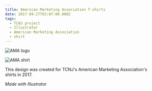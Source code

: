 ```yaml
---
title: American Marketing Association T-shirts
date: 2017-09-27T03:07:00.000Z
tags:
  - TCNJ project
  - Illustrator
  - American Marketing Association
  - shirt
---
```

![AMA logo](/assets/ama-club-shirt.png "AMA logo")

![AMA shirt](/assets/ama-shirt-photo.png "AMA shirt")

This design was created for TCNJ's American Marketing Association's shirts in 2017.

*Made with Illustrator*